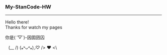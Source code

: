 ### My-StanCode-HW
--------------------------------
Hello there!\
Thanks for watch my pages

你是( ′▽`)-因囡囝囚

⠀(\__ /)
 (⁎˃ᴗ˂⁎)◞♡
 />  ♥️ <\
